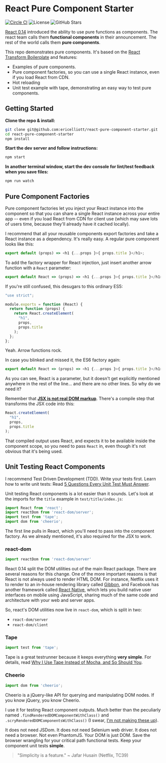 # React Pure Component Starter
[![Circle CI](https://circleci.com/gh/ericelliott/react-pure-component-starter.svg?style=svg)](https://circleci.com/gh/ericelliott/react-pure-component-starter)
![License](https://img.shields.io/badge/license-MIT-blue.svg)
![GitHub Stars](https://img.shields.io/github/stars/ericelliott/react-pure-component-starter.svg)

[React 0.14](https://facebook.github.io/react/blog/2015/10/07/react-v0.14.html) introduced the ability to use pure functions as components. The react team calls them **functional components** in their announcement. The rest of the world calls them **pure components**.

This repo demonstrates pure components. It's based on the [React Transform Boilerplate](https://github.com/gaearon/react-transform-boilerplate) and features:

* Examples of pure components.
* Pure component factories, so you can use a single React instance, even if you load React from CDN.
* Hot reloading
* Unit test example with tape, demonstrating an easy way to test pure components.

## Getting Started

**Clone the repo & install:**

```sh
git clone git@github.com:ericelliott/react-pure-component-starter.git
cd react-pure-component-starter
npm install
```

**Start the dev server and follow instructions:**

```sh
npm start
```

**In another terminal window, start the dev console for lint/test feedback when you save files:**

```sh
npm run watch
```


## Pure Component Factories

Pure component factories let you inject your React instance into the component so that you can share a single React instance across your entire app -- even if you load React from CDN for client use (which may save lots of users time, because they'll already have it cached locally).

I recommend that all your reusable components export factories and take a React instance as a dependency. It's really easy. A regular pure component looks like this:

```js
export default (props) => <h1 {...props }>{ props.title }</h1>;
```

To add the factory wrapper for React injection, just insert another arrow function with a `React` parameter:

```js
export default React => (props) => <h1 {...props }>{ props.title }</h1>;
```

If you're still confused, this desugars to this ordinary ES5:

```js
"use strict";

module.exports = function (React) {
  return function (props) {
    return React.createElement(
      "h1",
      props,
      props.title
    );
  };
};
```

Yeah. Arrow functions rock.

In case you blinked and missed it, the ES6 factory again:

```js
export default React => (props) => <h1 {...props }>{ props.title }</h1>;
```

As you can see, React is a parameter, but it doesn't get explicitly mentioned anywhere in the rest of the line... and there are no other lines. So why do we need it?

Remember that [**JSX is not real DOM markup**](https://medium.com/javascript-scene/jsx-looks-like-an-abomination-1c1ec351a918). There's a compile step that transforms the JSX code into this:

```js
React.createElement(
  "h1",
  props,
  props.title
);
```

That compiled output uses React, and expects it to be available inside the component scope, so you need to pass `React` in, even though it's not obvious that it's being used.

## Unit Testing React Components

I recommend Test Driven Development (TDD). Write your tests first. Learn how to write unit tests: Read [5 Questions Every Unit Test Must Answer](https://medium.com/javascript-scene/what-every-unit-test-needs-f6cd34d9836d).

Unit testing React components is a lot easier than it sounds. Let's look at the imports for the `title` example in `test/title/index.js`:

```js
import React from 'react';
import reactDom from 'react-dom/server';
import test from 'tape';
import dom from 'cheerio';
```

The first line pulls in React, which you'll need to pass into the component factory. As we already mentioned, it's also required for the JSX to work.


### react-dom

```js
import reactDom from 'react-dom/server'
````

React 0.14 split the DOM utilities out of the main React package. There are several reasons for this change. One of the more important reasons is that React is not always used to render HTML DOM. For instance, Netflix uses it to render to an in-house rendering library called [Gibbon](https://www.youtube.com/watch?v=eNC0mRYGWgc), and Facebook has another framework called [React Native](https://facebook.github.io/react-native/), which lets you build native user interfaces on mobile using JavaScript, sharing much of the same code and architecture with your web and server apps.

So, react's DOM utilities now live in `react-dom`, which is split in two:

* `react-dom/server`
* `react-dom/client`

### Tape

```js
import test from 'tape';
```

Tape is a great testrunner because it keeps everything **very simple**. For details, read [Why I Use Tape Instead of Mocha, and So Should You](https://medium.com/javascript-scene/why-i-use-tape-instead-of-mocha-so-should-you-6aa105d8eaf4).

### Cheerio

```js
import dom from 'cheerio';
```

Cheerio is a jQuery-like API for querying and manipulating DOM nodes. If you know jQuery, you know Cheerio.

I use it for testing React component outputs. Much better than the peculiarly named `.findRenderedDOMComponentWithClass()` and `.scryRenderedDOMComponentsWithClass()` (I swear, [I'm not making these up](https://facebook.github.io/react/docs/test-utils.html)).

It does not need JSDom. It does not need Selenium web driver. It does not need a browser. Not even PhantomJS. Your DOM is just DOM. Save the browser wrangling for your critical path functional tests. Keep your component unit tests **simple**.

> "Simplicity is a feature." ~ Jafar Husain (Netflix, TC39)

